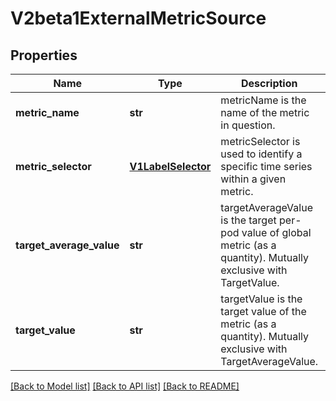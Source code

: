# V2beta1ExternalMetricSource

## Properties
Name | Type | Description | Notes
------------ | ------------- | ------------- | -------------
**metric_name** | **str** | metricName is the name of the metric in question. | 
**metric_selector** | [**V1LabelSelector**](V1LabelSelector.md) | metricSelector is used to identify a specific time series within a given metric. | [optional] 
**target_average_value** | **str** | targetAverageValue is the target per-pod value of global metric (as a quantity). Mutually exclusive with TargetValue. | [optional] 
**target_value** | **str** | targetValue is the target value of the metric (as a quantity). Mutually exclusive with TargetAverageValue. | [optional] 

[[Back to Model list]](../README.md#documentation-for-models) [[Back to API list]](../README.md#documentation-for-api-endpoints) [[Back to README]](../README.md)


